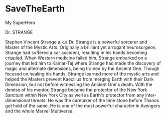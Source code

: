 # SaveTheEarth
My SuperHero

Dr. STRANGE

Stephen Vincent Strange a.k.a Dr. Strange is a powerful sorcerer and Master of the Mystic Arts. Originally a brilliant yet arrogant neurosurgeon, Strange had suffered a car accident, resulting in his hands becoming crippled. When Western medicine failed him, Strange embarked on a journey that led him to Kamar-Taj where Strange had made the discovery of magic and alternate dimensions, being trained by the Ancient One. Though focused on healing his hands, Strange learned more of the mystic arts and helped the Masters prevent Kaecilius from merging Earth with their Dark Dimension, but not before witnessing the Ancient One's death. With the demise of his mentor, Strange became the protector of the New York Sanctum within New York City as well as Earth's protector from any inter-dimensional threats.
He was the caretaker of the time stone before Thanos got hold of the same.
He is one of the most powerful character in Avengers and the whole Marvel Multiverse.
